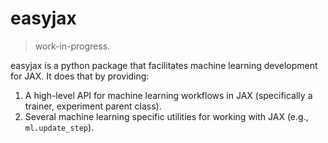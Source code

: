 # easyjax 

> work-in-progress. 

easyjax is a python package that facilitates machine learning development for JAX. It does that by providing:

1. A high-level API for machine learning workflows in JAX (specifically a trainer, experiment parent class). 
2. Several machine learning specific utilities for working with JAX (e.g., `ml.update_step`). 


